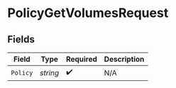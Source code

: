 # PolicyGetVolumesRequest


## Fields

| Field              | Type               | Required           | Description        |
| ------------------ | ------------------ | ------------------ | ------------------ |
| `Policy`           | *string*           | :heavy_check_mark: | N/A                |